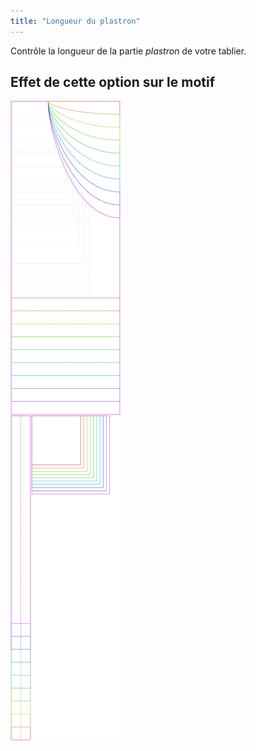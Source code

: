 ```yaml
---
title: "Longueur du plastron"
---
```


Contrôle la longueur de la partie _plastron_ de votre tablier.

## Effet de cette option sur le motif

![Cette image montre l'effet de cette option en superposant plusieurs variantes qui ont une valeur différente pour cette option](albert_biblength_sample.svg "Effet de cette option sur le motif")
